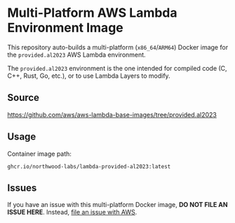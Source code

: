 # Multi-Platform AWS Lambda Environment Image

This repository auto-builds a multi-platform (`x86_64`/`ARM64`) Docker image for the `provided.al2023` AWS Lambda environment.

The `provided.al2023` environment is the one intended for compiled code (C, C++, Rust, Go, etc.), or to use Lambda Layers to modify.

## Source

<https://github.com/aws/aws-lambda-base-images/tree/provided.al2023>

## Usage

Container image path:

```text
ghcr.io/northwood-labs/lambda-provided-al2023:latest
```

## Issues

If you have an issue with this multi-platform Docker image, **DO NOT FILE AN ISSUE HERE**. Instead, [file an issue with AWS](https://github.com/aws/aws-lambda-base-images/tree/provided.al2023).
